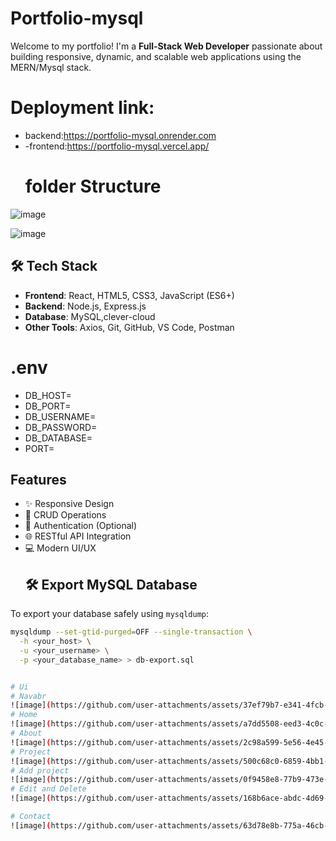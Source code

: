 # Portfolio-mysql


Welcome to my portfolio! I'm a **Full-Stack Web Developer** passionate about building responsive, dynamic, and scalable web applications using the MERN/Mysql stack.

# Deployment link:
- backend:https://portfolio-mysql.onrender.com
- -frontend:https://portfolio-mysql.vercel.app/
  # folder Structure
![image](https://github.com/user-attachments/assets/7f9c915b-bc8c-48b8-b36d-95ee603f5f30)

  ![image](https://github.com/user-attachments/assets/34b7a273-ce91-40f0-a0b9-283e3b0c1438)



## 🛠 Tech Stack

- **Frontend**: React, HTML5, CSS3, JavaScript (ES6+)
- **Backend**: Node.js, Express.js
- **Database**: MySQL,clever-cloud
- **Other Tools**: Axios, Git, GitHub, VS Code, Postman

 # .env
- DB_HOST=
- DB_PORT=
- DB_USERNAME=
- DB_PASSWORD=
- DB_DATABASE=
- PORT=


##  Features

- ✨ Responsive Design
- 🔄 CRUD Operations
- 🔐 Authentication (Optional)
- 🌐 RESTful API Integration
- 💻 Modern UI/UX
  ## 🛠 Export MySQL Database 

To export your database safely using `mysqldump`:

```bash
mysqldump --set-gtid-purged=OFF --single-transaction \
  -h <your_host> \
  -u <your_username> \
  -p <your_database_name> > db-export.sql


# Ui
# Navabr
![image](https://github.com/user-attachments/assets/37ef79b7-e341-4fcb-abeb-7c89f563a4bc)
# Home
![image](https://github.com/user-attachments/assets/a7dd5508-eed3-4c0c-9e12-bc8ceccde975)
# About
![image](https://github.com/user-attachments/assets/2c98a599-5e56-4e45-a4d5-0407222516a9)
# Project
![image](https://github.com/user-attachments/assets/500c68c0-6859-4bb1-91ee-9de36adb660d)
# Add project
![image](https://github.com/user-attachments/assets/0f9458e8-77b9-473e-9b7d-65affd7e1a75)
# Edit and Delete
![image](https://github.com/user-attachments/assets/168b6ace-abdc-4d69-a279-b5b87d2d6f5f)

# Contact 
![image](https://github.com/user-attachments/assets/63d78e8b-775a-46cb-95d1-568c9656dd10)







